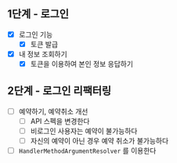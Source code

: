 ## 1단계 - 로그인
- [x] 로그인 기능
  - [x] 토큰 발급
- [x] 내 정보 조회하기
  - [x] 토큰을 이용하여 본인 정보 응답하기

## 2단계 - 로그인 리팩터링
- [ ] 예약하기, 예약취소 개선
  - [ ] API 스펙을 변경한다 
  - [ ] 비로그인 사용자는 예약이 불가능하다
  - [ ] 자신의 예약이 아닌 경우 예약 취소가 불가능하다
- [ ] `HandlerMethodArgumentResolver` 를 이용한다 
